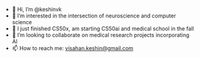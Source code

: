 - 👋 Hi, I’m @keshinvk
- 👀 I’m interested in the intersection of neuroscience and computer science
- 🌱 I just finished CS50x, am starting CS50ai and medical school in the fall
- 💞️ I’m looking to collaborate on medical research projects incorporating AI
- 📫 How to reach me: visahan.keshin@gmail.com

<!---
keshinvk/keshinvk is a ✨ special ✨ repository because its `README.md` (this file) appears on your GitHub profile.
You can click the Preview link to take a look at your changes.
--->
